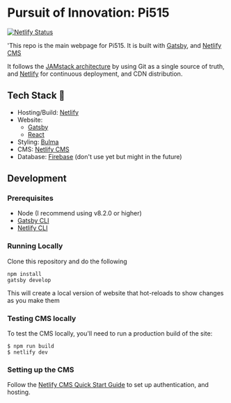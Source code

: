 # Pursuit of Innovation: Pi515

[![Netlify Status](https://api.netlify.com/api/v1/badges/b654c94e-08a6-4b79-b443-7837581b1d8d/deploy-status)](https://app.netlify.com/sites/gatsby-starter-netlify-cms-ci/deploys)

'This repo is the main webpage for Pi515. It is built with [Gatsby](https://www.gatsbyjs.org/), and [Netlify CMS](https://www.netlifycms.org)

It follows the [JAMstack architecture](https://jamstack.org) by using Git as a single source of truth, and [Netlify](https://www.netlify.com) for continuous deployment, and CDN distribution.


## Tech Stack 🥞
- Hosting/Build: [Netlify](http://netlify.com/)
- Website:
  - [Gatsby](https://www.gatsbyjs.org/)
  - [React](https://reactjs.org/)
- Styling: [Bulma](https://bulma.io/)
- CMS: [Netlify CMS](https://www.netlifycms.org)
- Database: [Firebase](https://firebase.google.com/docs/reference/js/?authuser=0) (don't use yet but might in the future)

## Development

### Prerequisites

- Node (I recommend using v8.2.0 or higher)
- [Gatsby CLI](https://www.gatsbyjs.org/docs/)
- [Netlify CLI](https://github.com/netlify/cli)

### Running Locally

Clone this repository and do the following
```
npm install
gatsby develop
```

This will create a local version of website that hot-reloads to show changes as you make them

### Testing CMS locally
To test the CMS locally, you'll need to run a production build of the site:

```
$ npm run build
$ netlify dev
```

### Setting up the CMS

Follow the [Netlify CMS Quick Start Guide](https://www.netlifycms.org/docs/quick-start/#authentication) to set up authentication, and hosting.
